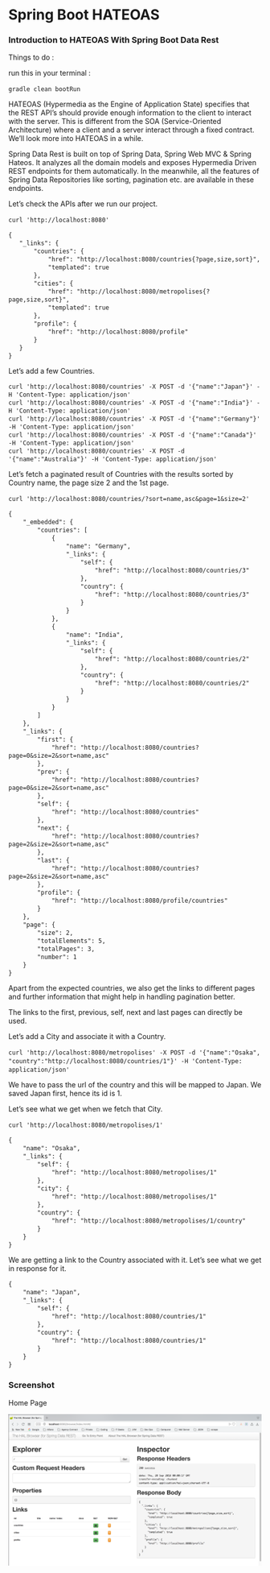 # Spring Boot HATEOAS

### Introduction to HATEOAS With Spring Boot Data Rest

Things to do :

run this in your terminal :

`gradle clean bootRun`

HATEOAS (Hypermedia as the Engine of Application State) specifies that the REST API’s should provide enough information to the client to interact with the server. This is different from the SOA (Service-Oriented Architecture) where a client and a server interact through a fixed contract. We’ll look more into HATEOAS in a while.

Spring Data Rest is built on top of Spring Data, Spring Web MVC & Spring Hateos. It analyzes all the domain models and exposes Hypermedia Driven REST endpoints for them automatically. In the meanwhile, all the features of Spring Data Repositories like sorting, pagination etc. are available in these endpoints.

Let’s check the APIs after we run our project.

`curl 'http://localhost:8080'`

```
{
   "_links": {
       "countries": {
           "href": "http://localhost:8080/countries{?page,size,sort}",
           "templated": true
       },
       "cities": {
           "href": "http://localhost:8080/metropolises{?page,size,sort}",
           "templated": true
       },
       "profile": {
           "href": "http://localhost:8080/profile"
       }
   }
}
```

Let’s add a few Countries.

```
curl 'http://localhost:8080/countries' -X POST -d '{"name":"Japan"}' -H 'Content-Type: application/json'
curl 'http://localhost:8080/countries' -X POST -d '{"name":"India"}' -H 'Content-Type: application/json'
curl 'http://localhost:8080/countries' -X POST -d '{"name":"Germany"}' -H 'Content-Type: application/json'
curl 'http://localhost:8080/countries' -X POST -d '{"name":"Canada"}' -H 'Content-Type: application/json'
curl 'http://localhost:8080/countries' -X POST -d '{"name":"Australia"}' -H 'Content-Type: application/json'
```

Let’s fetch a paginated result of Countries with the results sorted by Country name, the page size 2 and the 1st page.

`curl 'http://localhost:8080/countries/?sort=name,asc&page=1&size=2'`

```
{
    "_embedded": {
        "countries": [
            {
                "name": "Germany",
                "_links": {
                    "self": {
                        "href": "http://localhost:8080/countries/3"
                    },
                    "country": {
                        "href": "http://localhost:8080/countries/3"
                    }
                }
            },
            {
                "name": "India",
                "_links": {
                    "self": {
                        "href": "http://localhost:8080/countries/2"
                    },
                    "country": {
                        "href": "http://localhost:8080/countries/2"
                    }
                }
            }
        ]
    },
    "_links": {
        "first": {
            "href": "http://localhost:8080/countries?page=0&size=2&sort=name,asc"
        },
        "prev": {
            "href": "http://localhost:8080/countries?page=0&size=2&sort=name,asc"
        },
        "self": {
            "href": "http://localhost:8080/countries"
        },
        "next": {
            "href": "http://localhost:8080/countries?page=2&size=2&sort=name,asc"
        },
        "last": {
            "href": "http://localhost:8080/countries?page=2&size=2&sort=name,asc"
        },
        "profile": {
            "href": "http://localhost:8080/profile/countries"
        }
    },
    "page": {
        "size": 2,
        "totalElements": 5,
        "totalPages": 3,
        "number": 1
    }
}
```

Apart from the expected countries, we also get the links to different pages and further information that might help in handling pagination better.

The links to the first, previous, self, next and last pages can directly be used.

Let’s add a City and associate it with a Country.

`curl 'http://localhost:8080/metropolises' -X POST -d '{"name":"Osaka", "country":"http://localhost:8080/countries/1"}' -H 'Content-Type: application/json'`

We have to pass the url of the country and this will be mapped to Japan. We saved Japan first, hence its id is 1.

Let’s see what we get when we fetch that City.

`curl 'http://localhost:8080/metropolises/1'`

```
{
    "name": "Osaka",
    "_links": {
        "self": {
            "href": "http://localhost:8080/metropolises/1"
        },
        "city": {
            "href": "http://localhost:8080/metropolises/1"
        },
        "country": {
            "href": "http://localhost:8080/metropolises/1/country"
        }
    }
}
```

We are getting a link to the Country associated with it. Let’s see what we get in response for it.

```
{
    "name": "Japan",
    "_links": {
        "self": {
            "href": "http://localhost:8080/countries/1"
        },
        "country": {
            "href": "http://localhost:8080/countries/1"
        }
    }
}
```

### Screenshot

Home Page

![Home Page](img/home.png "Home Page")





